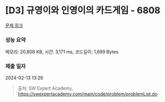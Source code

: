 # [D3] 규영이와 인영이의 카드게임 - 6808 

[문제 링크](https://swexpertacademy.com/main/code/problem/problemDetail.do?contestProbId=AWgv9va6HnkDFAW0) 

### 성능 요약

메모리: 20,808 KB, 시간: 3,171 ms, 코드길이: 1,699 Bytes

### 제출 일자

2024-02-13 13:26



> 출처: SW Expert Academy, https://swexpertacademy.com/main/code/problem/problemList.do